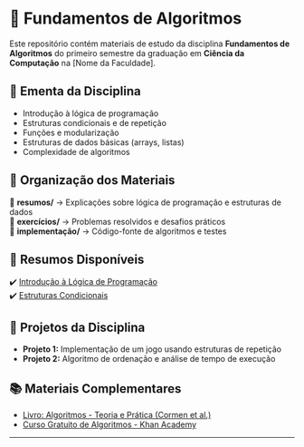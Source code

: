 # 🔢 Fundamentos de Algoritmos

Este repositório contém materiais de estudo da disciplina **Fundamentos de Algoritmos** do primeiro semestre da graduação em **Ciência da Computação** na [Nome da Faculdade].

## 📌 Ementa da Disciplina
- Introdução à lógica de programação
- Estruturas condicionais e de repetição
- Funções e modularização
- Estruturas de dados básicas (arrays, listas)
- Complexidade de algoritmos

## 📁 Organização dos Materiais
📂 **resumos/** → Explicações sobre lógica de programação e estruturas de dados  
📂 **exercícios/** → Problemas resolvidos e desafios práticos  
📂 **implementação/** → Código-fonte de algoritmos e testes  

## 📝 Resumos Disponíveis
✔️ [Introdução à Lógica de Programação](resumos/logica-programacao.md)  
✔️ [Estruturas Condicionais](resumos/estruturas-condicionais.md)  

## 🚀 Projetos da Disciplina
- **Projeto 1:** Implementação de um jogo usando estruturas de repetição  
- **Projeto 2:** Algoritmo de ordenação e análise de tempo de execução  

## 📚 Materiais Complementares
- [Livro: Algoritmos - Teoria e Prática (Cormen et al.)](https://www.amazon.com.br/Algoritmos-Teoria-Prática-Thomas-Cormen/dp/8535236996)  
- [Curso Gratuito de Algoritmos - Khan Academy](https://www.khanacademy.org/computing/computer-science/algorithms)  

---
